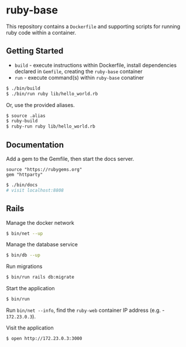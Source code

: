 # ruby-base

This repository contains a `Dockerfile` and supporting scripts for running ruby
code within a container.

## Getting Started

- `build` - execute instructions within Dockerfile, install dependencies declared in `Gemfile`, creating the `ruby-base` container
- `run` - execute command(s) within `ruby-base` conatiner

```bash
$ ./bin/build
$ ./bin/run ruby lib/hello_world.rb
```

Or, use the provided aliases.

```bash
$ source .alias
$ ruby-build
$ ruby-run ruby lib/hello_world.rb
```

## Documentation

Add a gem to the Gemfile, then start the docs server.

```Gemfile
source "https://rubygems.org"
gem "httparty"
```

```bash
$ ./bin/docs
# visit localhost:8808
```

## Rails

Manage the docker network

```bash
$ bin/net --up
```

Manage the database service

```bash
$ bin/db --up
```

Run migrations

```bash
$ bin/run rails db:migrate
```

Start the application

```bash
$ bin/run
```

Run `bin/net --info`, find the `ruby-web` container IP address (e.g. - `172.23.0.3`).

Visit the application

```bash
$ open http://172.23.0.3:3000
```
